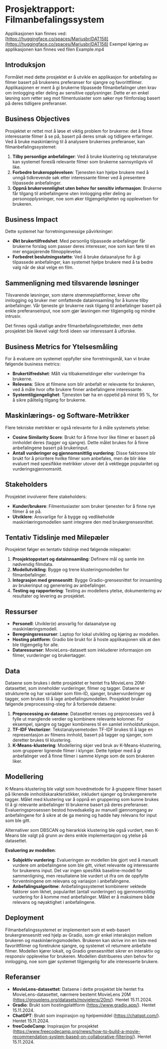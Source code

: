 # **Prosjektrapport: Filmanbefalingssystem**

Applikasjonen kan finnes ved: [https://huggingface.co/spaces/Mariusbr/DAT158](https://huggingface.co/spaces/Mariusbr/DAT158)
Exempel kjøring av applikasjonen kan finnes ved filen Example.mp4


## **Introduksjon**
Formålet med dette prosjektet er å utvikle en applikasjon for anbefaling av filmer basert på brukerens preferanser for sjangre og favorittfilmer. Applikasjonen er ment å gi brukerne tilpassede filmanbefalinger uten krav om innlogging eller deling av sensitive opplysninger. Dette er en enkel løsning som retter seg mot filmentusiaster som søker nye filmforslag basert på deres tidligere preferanser.

## **Business Objectives**
Prosjektet er rettet mot å løse et viktig problem for brukerne: det å finne interessante filmer å se på, basert på deres smak og tidligere erfaringer. Ved å bruke maskinlæring til å analysere brukernes preferanser, kan filmanbefalingssystemet:

1. **Tilby personlige anbefalinger**: Ved å bruke klustering og tekstanalyse kan systemet foreslå relevante filmer som brukerne sannsynligvis vil like.
2. **Forbedre brukeropplevelsen**: Tjenesten kan hjelpe brukere med å unngå tidkrevende søk etter interessante filmer ved å presentere tilpassede anbefalinger.
3. **Oppnå brukervennlighet uten behov for sensitiv informasjon**: Brukerne får tilgang til anbefalingene uten innlogging eller deling av personopplysninger, noe som øker tilgjengeligheten og opplevelsen for brukeren.

## **Business Impact**
Dette systemet har forretningsmessige påvirkninger:

- **Økt brukertilfredshet**: Med personlig tilpassede anbefalinger får brukerne forslag som passer deres interesser, noe som kan føre til en mer engasjerende filmopplevelse.
- **Forbedret beslutningsstøtte**: Ved å bruke dataanalyse for å gi tilpassede anbefalinger, kan systemet hjelpe brukere med å ta bedre valg når de skal velge en film.

## **Sammenligning med tilsvarende løsninger**
Tilsvarende løsninger, som større strømmeplattformer, krever ofte innlogging og bruker mer omfattende datainnsamling for å kunne tilby anbefalinger. Vår tjeneste gir brukerne rask tilgang til anbefalinger basert på enkle preferanseinput, noe som gjør løsningen mer tilgjengelig og mindre intrusiv.

Det finnes også utallige andre filmanbefalingsnettsteder, men dette prosjektet ble likevel valgt fordi ideen var interessant å utforske.

## **Business Metrics for Ytelsesmåling**
For å evaluere om systemet oppfyller sine forretningsmål, kan vi bruke følgende business metrics:

- **Brukertilfredshet**: Målt via tilbakemeldinger eller vurderinger fra brukerne.
- **Relevans**: Sikre at filmene som blir anbefalt er relevante for brukeren, ved å måle hvor ofte brukere finner anbefalingene interessante.
- **Systemtilgjengelighet**: Tjenesten bør ha en oppetid på minst 95 %, for å sikre pålitelig tilgang for brukerne.

## **Maskinlærings- og Software-Metrikker**
Flere tekniske metrikker er også relevante for å måle systemets ytelse:

- **Cosine Similarity Score**: Brukt for å finne hvor like filmer er basert på innholdet deres (tagger og sjangre). Dette målet brukes for å finne anbefalingene basert på brukerinput.
- **Antall vurderinger og gjennomsnittlig vurdering**: Disse faktorene blir brukt for å prioritere hvilke filmer som anbefales, men de blir ikke evaluert med spesifikke metrikker utover det å vektlegge popularitet og vurderingsgjennomsnitt.

## **Stakeholders**
Prosjektet involverer flere stakeholders:

- **Kunder/brukere**: Filmentusiaster som bruker tjenesten for å finne nye filmer å se på.
- **Utviklere**: Ansvarlige for å bygge og vedlikeholde maskinlæringsmodellen samt integrere den med brukergrensesnittet.

## **Tentativ Tidslinje med Milepæler**
Prosjektet følger en tentativ tidslinje med følgende milepæler:

1. **Prosjektoppstart og datainnsamling**: Definere mål og samle inn nødvendig filmdata.
2. **Modellutvikling**: Bygge og trene klusteringsmodellen for filmanbefalinger.
3. **Integrasjon med grensesnitt**: Bygge Gradio-grensesnittet for innsamling av brukerinput og generering av anbefalinger.
4. **Testing og rapportering**: Testing av modellens ytelse, dokumentering av resultater og levering av prosjektet.

## **Ressurser**
- **Personell**: Utvikler(e) ansvarlig for dataanalyse og maskinlæringsmodell.
- **Beregningsressurser**: Laptop for lokal utvikling og kjøring av modellen.
- **Hosting plattform**: Gradio ble brukt for å hoste applikasjonen slik at den ble tilgjengelig for alle.
- **Dataressurser**: MovieLens-datasett som inkluderer informasjon om filmer, vurderinger og brukertagger.

## **Data**
Dataene som brukes i dette prosjektet er hentet fra MovieLens 20M-datasettet, som inneholder vurderinger, filmer og tagger. Dataene er strukturerte og har variabler som film-ID, sjanger, brukervurderinger og tagger, som brukes til å lage anbefalingsmodellen. Prosjektet bruker følgende preprocessing-steg for å forberede dataene:

1. **Preprocessing av dataene**: Datasettet renses og preprocesses ved å fylle ut manglende verdier og kombinere relevante kolonner. For eksempel, sjangre og tagger kombineres til en samlet innholdsfunksjon.
2. **TF-IDF Vectorizer**: Tekstanalysemetoden TF-IDF brukes til å lage en representasjon av filmens innhold, basert på tagger og sjanger, som deretter brukes til klustering.
3. **K-Means-klustering**: Modellering skjer ved bruk av K-Means-klustering, som grupperer lignende filmer i klynger. Dette hjelper med å gi anbefalinger ved å finne filmer i samme klynge som de som brukeren liker.

## **Modellering**
K-Means-klustering ble valgt som hovedmetode for å gruppere filmer basert på liknende innholdskarakteristikker, inkludert sjanger og brukergenererte tagger. Målet med klustering var å oppnå en gruppering som kunne brukes til å gi relevante anbefalinger til brukerne basert på deres preferanser. Evalueringsprosessen bestod hovedsakelig av manuell gjennomgang av anbefalingene for å sikre at de ga mening og hadde høy relevans for input som ble gitt.

Alternativer som DBSCAN og hierarkisk klustering ble også vurdert, men K-Means ble valgt på grunn av dens enkle implementasjon og ytelse på datasettet.

**Evaluering av modellen**:
- **Subjektiv vurdering**: Evalueringen av modellen ble gjort ved å manuelt vurdere om anbefalingene som ble gitt, virket relevante og interessante for brukerens input. Det var ingen spesifikk baseline-modell for sammenligning, men resultatene ble vurdert ut ifra om de oppfylte forventningene om relevans og variasjon i anbefalingene.
- **Anbefalingsalgoritme**: Anbefalingssystemet kombinerer vektede faktorer som likhet, popularitet (antall vurderinger) og gjennomsnittlig vurdering for å komme med anbefalinger. Målet er å maksimere både relevans og nøyaktighet i anbefalingene.

## **Deployment**
Filmanbefalingssystemet er implementert som et web-basert brukergrensesnitt ved hjelp av Gradio, som gir enkel interaksjon mellom brukeren og maskinlæringsmodellen. Brukeren kan skrive inn en liste med favorittfilmer og foretrukne sjangre, og systemet vil returnere anbefalte filmer. Modellen kjører lokalt, og Gradio grensesnittet sikrer en interaktiv og responsiv opplevelse for brukeren. Modellen distribueres uten behov for innlogging, noe som gjør systemet tilgjengelig for alle interesserte brukere.

## **Referanser**
- **MovieLens-datasettet**: Dataene i dette prosjektet ble hentet fra MovieLens-datasettet, nærmere bestemt MovieLens 20M (https://grouplens.org/datasets/movielens/20m/). Hentet 15.11.2024.
- **Gradio**: Brukt som hostingplattform (https://www.gradio.app/). Hentet 15.11.2024.
- **ChatGPT**: Brukt som inspirasjon og hjelpemiddel (https://chatgpt.com/). Hentet 15.11.2024.
- **freeCodeCamp**: Inspirasjon for prosjektet (https://www.freecodecamp.org/news/how-to-build-a-movie-recommendation-system-based-on-collaborative-filtering/). Hentet 15.11.2024.